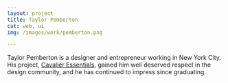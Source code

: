 ```yaml
---
layout: project
title: Taylor Pemberton
cat: web, ui
img: /images/work/pemberton.png

---
```


Taylor Pemberton is a designer and entrepreneur working in New York City. His project, <a href="http://cavalieressentials.com/">Cavalier Essentials</a>, gained him well deserved respect in the design community, and he has continued to impress since graduating.
                   

